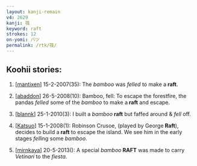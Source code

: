 ```yaml
---
layout: kanji-remain
v4: 2629
kanji: 筏
keyword: raft
strokes: 12
on-yomi: バツ
permalink: /rtk/筏/
---
```


## Koohii stories: 

1) [<a href="http://kanji.koohii.com/profile/mantixen">mantixen</a>] 15-2-2007(35): The <em>bamboo</em> was <em>felled</em> to make a<strong> raft</strong>.

2) [<a href="http://kanji.koohii.com/profile/abaddon">abaddon</a>] 26-5-2008(10): Bamboo, fell: To escape the forestfire, the pandas <em>felled</em> some of the <em>bamboo</em> to make a<strong> raft</strong> and escape.

3) [<a href="http://kanji.koohii.com/profile/blannk">blannk</a>] 25-1-2010(3): I built a <em>bamboo</em><strong> raft</strong> but faffed around &amp; <em>fell</em> off.

4) [<a href="http://kanji.koohii.com/profile/Katsuo">Katsuo</a>] 15-1-2008(1): Robinson Crusoe, (played by George<strong> Raft</strong>), decides to build a<strong> raft</strong> to escape the island. We see him in the early stages <em>fell</em>ing some <em>bamboo</em>.

5) [<a href="http://kanji.koohii.com/profile/mirnkaya">mirnkaya</a>] 20-5-2013(): A special <em>bamboo</em><strong> RAFT</strong> was made to carry <em>Vetinari</em> to the <em>fiesta</em>.

